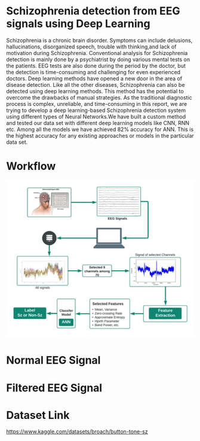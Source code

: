 
# Schizophrenia detection from EEG signals using Deep Learning
Schizophrenia is a chronic brain disorder. Symptoms can include delusions, hallucinations, disorganized speech, trouble with thinking,and lack of motivation during Schizophrenia. Conventional analysis for Schizophrenia detection is mainly done by a psychiatrist
by doing various mental tests on the patients. EEG tests are also done during the period
by the doctor, but the detection is time-consuming and challenging for even experienced
doctors. Deep learning methods have opened a new door in the area of disease detection. Like all the other diseases, Schizophrenia can also be detected using deep learning
methods. This method has the potential to overcome the drawbacks of manual strategies.
As the traditional diagnostic process is complex, unreliable, and time-consuming in this
report, we are trying to develop a deep learning-based Schizophrenia detection system
using different types of Neural Networks.We have built a custom method and tested our
data set with different deep learning models like CNN, RNN etc. Among all the models
we have achieved 82% accuracy for ANN. This is the highest accuracy for any existing
approaches or models in the particular data set.

# Workflow
![](https://github.com/Rifat-Ansari/EEG-Project/blob/191a53d8cedfb88afdd0e882528958bac65cd84a/work_flow.jpeg)
# Normal EEG Signal

# Filtered EEG Signal

# Dataset Link
https://www.kaggle.com/datasets/broach/button-tone-sz
